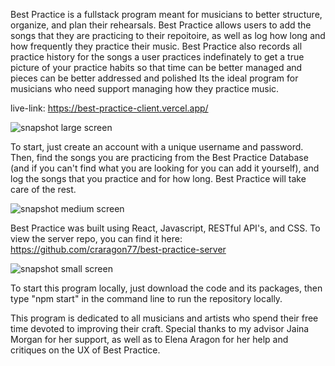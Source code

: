 Best Practice is a fullstack program meant for musicians to better structure, organize, and plan their rehearsals.
Best Practice allows users to add the songs that they are practicing to their repoitoire, as well as log how long and how frequently they practice their music. Best Practice also records all practice history for the songs a user practices indefinately to get a true picture of your practice habits so that time can be better managed and pieces can be better addressed and polished
Its the ideal program for musicians who need support managing how they practice music.

live-link: https://best-practice-client.vercel.app/

![snapshot large screen](https://github.com/craragon77/Best-Practice-Client/blob/master/src/readme-pics/screenshot1.png)


To start, just create an account with a unique username and password. Then, find the songs you are practicing from the Best Practice Database (and if you can't find what you are looking for you can add it yourself), and log the songs that you practice and for how long. Best Practice will take care of the rest.

![snapshot medium screen](https://github.com/craragon77/Best-Practice-Client/tree/master/src/readme-pics/screenshot2.png)

Best Practice was built using React, Javascript, RESTful API's, and CSS. To view the server repo, you can find it here: https://github.com/craragon77/best-practice-server

![snapshot small screen](https://github.com/craragon77/Best-Practice-Client/tree/master/src/readme-pics/screenshot3.png)

To start this program locally, just download the code and its packages, then type "npm start" in the command line to run the repository locally.

This program is dedicated to all musicians and artists who spend their free time devoted to improving their craft. Special thanks to my advisor Jaina Morgan for her support, as well as to Elena Aragon for her help and critiques on the UX of Best Practice.